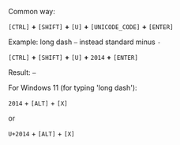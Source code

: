 Common way:

`[CTRL]` **+** `[SHIFT]` **+** `[U]` **+** `[UNICODE_CODE]` **+** `[ENTER]`

Example: long dash `—` instead standard minus `-`

`[CTRL]` **+** `[SHIFT]` **+** `[U]` **+** `2014` **+** `[ENTER]`

Result: `—`

For Windows 11 (for typing 'long dash'):

`2014` + `[ALT]` + `[X]`

or

`U+2014` + `[ALT]` + `[X]`
